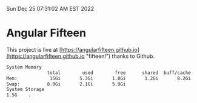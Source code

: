 Sun Dec 25 07:31:02 AM EST 2022

# Angular Fifteen


This project is live at [https://angularfifteen.github.io](https://angularfifteen.github.io "fifteen!") thanks to Github.

```bash
System Memory
               total        used        free      shared  buff/cache   available
Mem:            15Gi       5.3Gi       1.8Gi       1.2Gi       8.2Gi       8.5Gi
Swap:          8.0Gi       2.1Gi       5.9Gi
System Storage
1.5G	.
```
```bash
